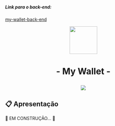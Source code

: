 ##### **Link para o back-end:** 
[my-wallet-back-end](https://github.com/arthur-nepomuceno/pj13-myWallet-back-end)

<p align="center">
   <img src="https://notion-emojis.s3-us-west-2.amazonaws.com/prod/svg-twitter/1f4b0.svg" style="width: 89px; height: 89px"/>
</p>

# <p align = "center">  - My Wallet - </p>

<p align = "center">
   <img src="https://img.shields.io/badge/author-Arthur Nepomuceno-093D04?style=flat-square" />
</p>


##  :clipboard: Apresentação

:construction: EM CONSTRUÇÃO... :construction:
